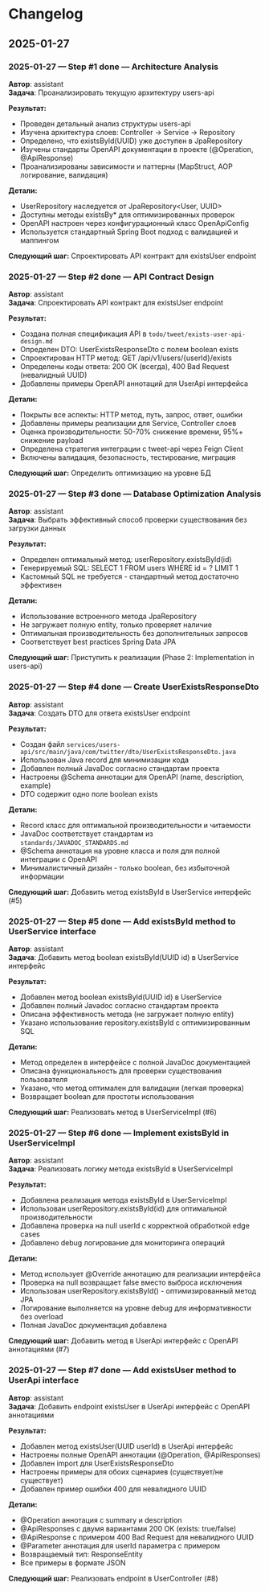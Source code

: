 # Changelog

## 2025-01-27

### 2025-01-27 — Step #1 done — Architecture Analysis
**Автор**: assistant  
**Задача**: Проанализировать текущую архитектуру users-api

**Результат:**
- Проведен детальный анализ структуры users-api
- Изучена архитектура слоев: Controller -> Service -> Repository
- Определено, что existsById(UUID) уже доступен в JpaRepository
- Изучены стандарты OpenAPI документации в проекте (@Operation, @ApiResponse)
- Проанализированы зависимости и паттерны (MapStruct, AOP логирование, валидация)

**Детали:**
- UserRepository наследуется от JpaRepository<User, UUID>
- Доступны методы existsBy* для оптимизированных проверок
- OpenAPI настроен через конфигурационный класс OpenApiConfig
- Используется стандартный Spring Boot подход с валидацией и маппингом

**Следующий шаг:** Спроектировать API контракт для existsUser endpoint

### 2025-01-27 — Step #2 done — API Contract Design
**Автор**: assistant  
**Задача**: Спроектировать API контракт для existsUser endpoint

**Результат:**
- Создана полная спецификация API в `todo/tweet/exists-user-api-design.md`
- Определен DTO: UserExistsResponseDto с полем boolean exists
- Спроектирован HTTP метод: GET /api/v1/users/{userId}/exists
- Определены коды ответа: 200 OK (всегда), 400 Bad Request (невалидный UUID)
- Добавлены примеры OpenAPI аннотаций для UserApi интерфейса

**Детали:**
- Покрыты все аспекты: HTTP метод, путь, запрос, ответ, ошибки
- Добавлены примеры реализации для Service, Controller слоев
- Оценка производительности: 50-70% снижение времени, 95%+ снижение payload
- Определена стратегия интеграции с tweet-api через Feign Client
- Включены валидация, безопасность, тестирование, миграция

**Следующий шаг:** Определить оптимизацию на уровне БД

### 2025-01-27 — Step #3 done — Database Optimization Analysis
**Автор**: assistant  
**Задача**: Выбрать эффективный способ проверки существования без загрузки данных

**Результат:**
- Определен оптимальный метод: userRepository.existsById(id)
- Генерируемый SQL: SELECT 1 FROM users WHERE id = ? LIMIT 1
- Кастомный SQL не требуется - стандартный метод достаточно эффективен

**Детали:**
- Использование встроенного метода JpaRepository
- Не загружает полную entity, только проверяет наличие
- Оптимальная производительность без дополнительных запросов
- Соответствует best practices Spring Data JPA

**Следующий шаг:** Приступить к реализации (Phase 2: Implementation in users-api)

### 2025-01-27 — Step #4 done — Create UserExistsResponseDto
**Автор**: assistant  
**Задача**: Создать DTO для ответа existsUser endpoint

**Результат:**
- Создан файл `services/users-api/src/main/java/com/twitter/dto/UserExistsResponseDto.java`
- Использован Java record для минимизации кода
- Добавлен полный JavaDoc согласно стандартам проекта
- Настроены @Schema аннотации для OpenAPI (name, description, example)
- DTO содержит одно поле boolean exists

**Детали:**
- Record класс для оптимальной производительности и читаемости
- JavaDoc соответствует стандартам из `standards/JAVADOC_STANDARDS.md`
- @Schema аннотация на уровне класса и поля для полной интеграции с OpenAPI
- Минималистичный дизайн - только boolean, без избыточной информации

**Следующий шаг:** Добавить метод existsById в UserService интерфейс (#5)

### 2025-01-27 — Step #5 done — Add existsById method to UserService interface
**Автор**: assistant  
**Задача**: Добавить метод boolean existsById(UUID id) в UserService интерфейс

**Результат:**
- Добавлен метод boolean existsById(UUID id) в UserService
- Добавлен полный Javadoc согласно стандартам проекта
- Описана эффективность метода (не загружает полную entity)
- Указано использование repository.existsById с оптимизированным SQL

**Детали:**
- Метод определен в интерфейсе с полной JavaDoc документацией
- Описана функциональность для проверки существования пользователя
- Указано, что метод оптимален для валидации (легкая проверка)
- Возвращает boolean для простоты использования

**Следующий шаг:** Реализовать метод в UserServiceImpl (#6)

### 2025-01-27 — Step #6 done — Implement existsById in UserServiceImpl
**Автор**: assistant  
**Задача**: Реализовать логику метода existsById в UserServiceImpl

**Результат:**
- Добавлена реализация метода existsById в UserServiceImpl
- Использован userRepository.existsById(id) для оптимальной производительности
- Добавлена проверка на null userId с корректной обработкой edge cases
- Добавлено debug логирование для мониторинга операций

**Детали:**
- Метод использует @Override аннотацию для реализации интерфейса
- Проверка на null возвращает false вместо выброса исключения
- Использован userRepository.existsById() - оптимизированный метод JPA
- Логирование выполняется на уровне debug для информативности без overload
- Полная JavaDoc документация добавлена

**Следующий шаг:** Добавить метод в UserApi интерфейс с OpenAPI аннотациями (#7)

### 2025-01-27 — Step #7 done — Add existsUser method to UserApi interface
**Автор**: assistant  
**Задача**: Добавить endpoint existsUser в UserApi интерфейс с OpenAPI аннотациями

**Результат:**
- Добавлен метод existsUser(UUID userId) в UserApi интерфейс
- Настроены полные OpenAPI аннотации (@Operation, @ApiResponses)
- Добавлен import для UserExistsResponseDto
- Настроены примеры для обоих сценариев (существует/не существует)
- Добавлен пример ошибки 400 для невалидного UUID

**Детали:**
- @Operation аннотация с summary и description
- @ApiResponses с двумя вариантами 200 OK (exists: true/false)
- @ApiResponse с примером 400 Bad Request для невалидного UUID
- @Parameter аннотация для userId параметра с примером
- Возвращаемый тип: ResponseEntity<UserExistsResponseDto>
- Все примеры в формате JSON

**Следующий шаг:** Реализовать endpoint в UserController (#8)

